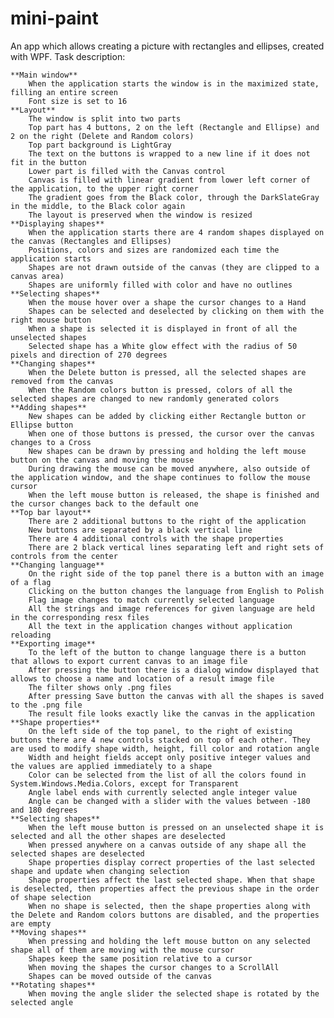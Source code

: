 # mini-paint

An app which allows creating a picture with rectangles and ellipses, created with WPF.
Task description:


    **Main window**
        When the application starts the window is in the maximized state, filling an entire screen
        Font size is set to 16
    **Layout**
        The window is split into two parts
        Top part has 4 buttons, 2 on the left (Rectangle and Ellipse) and 2 on the right (Delete and Random colors)
        Top part background is LightGray
        The text on the buttons is wrapped to a new line if it does not fit in the button
        Lower part is filled with the Canvas control
        Canvas is filled with linear gradient from lower left corner of the application, to the upper right corner
        The gradient goes from the Black color, through the DarkSlateGray in the middle, to the Black color again
        The layout is preserved when the window is resized
    **Displaying shapes**
        When the application starts there are 4 random shapes displayed on the canvas (Rectangles and Ellipses)
        Positions, colors and sizes are randomized each time the application starts
        Shapes are not drawn outside of the canvas (they are clipped to a canvas area)
        Shapes are uniformly filled with color and have no outlines
    **Selecting shapes**
        When the mouse hover over a shape the cursor changes to a Hand
        Shapes can be selected and deselected by clicking on them with the right mouse button
        When a shape is selected it is displayed in front of all the unselected shapes
        Selected shape has a White glow effect with the radius of 50 pixels and direction of 270 degrees
    **Changing shapes**
        When the Delete button is pressed, all the selected shapes are removed from the canvas
        When the Random colors button is pressed, colors of all the selected shapes are changed to new randomly generated colors
    **Adding shapes**
        New shapes can be added by clicking either Rectangle button or Ellipse button
        When one of those buttons is pressed, the cursor over the canvas changes to a Cross
        New shapes can be drawn by pressing and holding the left mouse button on the canvas and moving the mouse
        During drawing the mouse can be moved anywhere, also outside of the application window, and the shape continues to follow the mouse cursor
        When the left mouse button is released, the shape is finished and the cursor changes back to the default one
    **Top bar layout**
        There are 2 additional buttons to the right of the application
        New buttons are separated by a black vertical line
        There are 4 additional controls with the shape properties
        There are 2 black vertical lines separating left and right sets of controls from the center
    **Changing language**
        On the right side of the top panel there is a button with an image of a flag
        Clicking on the button changes the language from English to Polish
        Flag image changes to match currently selected language
        All the strings and image references for given language are held in the corresponding resx files
        All the text in the application changes without application reloading
    **Exporting image**
        To the left of the button to change language there is a button that allows to export current canvas to an image file
        After pressing the button there is a dialog window displayed that allows to choose a name and location of a result image file
        The filter shows only .png files
        After pressing Save button the canvas with all the shapes is saved to the .png file
        The result file looks exactly like the canvas in the application
    **Shape properties**
        On the left side of the top panel, to the right of existing buttons there are 4 new controls stacked on top of each other. They are used to modify shape width, height, fill color and rotation angle
        Width and height fields accept only positive integer values and the values are applied immediately to a shape
        Color can be selected from the list of all the colors found in System.Windows.Media.Colors, except for Transparent
        Angle label ends with currently selected angle integer value
        Angle can be changed with a slider with the values between -180 and 180 degrees
    **Selecting shapes**
        When the left mouse button is pressed on an unselected shape it is selected and all the other shapes are deselected
        When pressed anywhere on a canvas outside of any shape all the selected shapes are deselected
        Shape properties display correct properties of the last selected shape and update when changing selection
        Shape properties affect the last selected shape. When that shape is deselected, then properties affect the previous shape in the order of shape selection
        When no shape is selected, then the shape properties along with the Delete and Random colors buttons are disabled, and the properties are empty
    **Moving shapes**
        When pressing and holding the left mouse button on any selected shape all of them are moving with the mouse cursor
        Shapes keep the same position relative to a cursor
        When moving the shapes the cursor changes to a ScrollAll
        Shapes can be moved outside of the canvas
    **Rotating shapes**
        When moving the angle slider the selected shape is rotated by the selected angle

